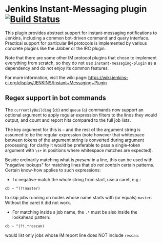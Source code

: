 Jenkins Instant-Messaging plugin [![Build Status](https://buildhive.cloudbees.com/job/jenkinsci/job/instant-messaging-plugin/badge/icon)](https://buildhive.cloudbees.com/job/jenkinsci/job/instant-messaging-plugin/)
================================

This plugin provides abstract support for instant-messaging notifications
to Jenkins, including a common bot-driven command and query interface.
Practical support for particular IM protocols is implemented by various
concrete plugins like the Jabber or the IRC plugin.

Note that there are some other IM protocol plugins that chose to implement
everything from scratch, so they do not use `instant-messaging-plugin` as
a dependency and do not enjoy its common features.

For more information, visit the wiki page:
<https://wiki.jenkins-ci.org/display/JENKINS/Instant+Messaging+Plugin>

Regex support in bot commands
-----------------------------

The `currentlyBuilding` (`cb`) and `queue` (`q`) commands now support an
optional argument to apply regular expression filters to the lines they
would output, and count and report hits compared to the full job lists.

The key argument for this is `~` and the rest of the argument string is
assumed to be the regular expression (note however that whitespace between
tokens of the argument string is converted during argument processing;
for clarity it would be preferable to pass a single-token argument with
`\s+` in positions where whitespace matches are expected).

Beside ordinarily matching what is *present* in a line, this can be used
with "negative lookups" for matching lines that *do not contain* certain
patterns. Certain know-how applies to such expressions:

* To negative-match the whole string from start, use a caret, e.g.:

````
cb ~ ^(?!master)
````
to skip jobs running on nodes whose name starts with (or equals) `master`.
Without the caret it did not work.

* For matching inside a job name, the `.*` must be also inside the
lookahead pattern:

````
cb ~ ^(?!.*rescan)
````

would list only jobs whose IM report line does NOT include `rescan`.
